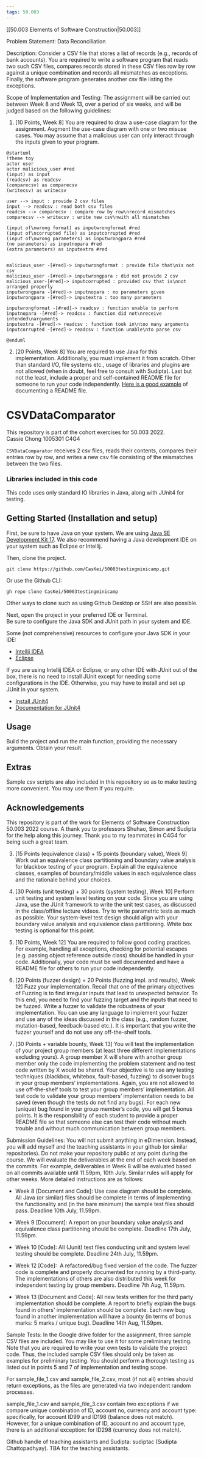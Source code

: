 ```yaml
---
tags: 50.003
---
```

[[50.003 Elements of Software Construction|50.003]]

Problem Statement: Data Reconciliation

Description: Consider a CSV file that stores a list of records (e.g., records of bank accounts). You are required to write a software program that reads two such CSV files, compares records stored in these CSV files row by row against a unique combination and records all mismatches as exceptions. Finally, the software program generates another csv file listing the exceptions.

Scope of Implementation and Testing: The assignment will be carried out between Week 8 and Week 13, over a period of six weeks, and will be judged based on the following guidelines:

1.  [10 Points, Week 8] You are required to draw a use-case diagram for the assignment. Augment the use-case diagram with one or two misuse cases. You may assume that a malicious user can only interact through the inputs given to your program. 

```plantuml
@startuml
!theme toy
actor user
actor malicious_user #red
(input) as input
(readcsv) as readcsv
(comparecsv) as comparecsv
(writecsv) as writecsv

user --> input : provide 2 csv files
input --> readcsv : read both csv files
readcsv --> comparecsv : compare row by row\nrecord mismatches
comparecsv --> writecsv : write new csv\nwith all mismatches

(input of\nwrong format) as inputwrongformat #red
(input of\ncorrupted file) as inputcorrupted #red
(input of\nwrong parameters) as inputwrongpara #red
(no parameters) as inputnopara #red
(extra parameters) as inputextra #red


malicious_user -[#red]-> inputwrongformat : provide file that\nis not csv
malicious_user -[#red]-> inputwrongpara : did not provide 2 csv
malicious_user-[#red]-> inputcorrupted : provided csv that is\nnot arranged properly
inputwrongpara -[#red]-> inputnopara : no parameters given
inputwrongpara -[#red]-> inputextra : too many parameters

inputwrongformat -[#red]-> readcsv : function unable to perform
inputnopara -[#red]-> readcsv : function did not\nreceive intended\narguments
inputextra -[#red]-> readcsv : function took in\ntoo many arguments
inputcorrupted -[#red]-> readcsv : function unable\nto parse csv

@enduml
```

2.  [20 Points, Week 8] You are required to use Java for this implementation. Additionally, you must implement it from scratch. Other than standard I/O, file systems etc., usage of libraries and plugins are not allowed (when in doubt, feel free to consult with Sudipta). Last but not the least, include a proper and self-contained README file for someone to run your code independently. [Here is a good example](https://github.com/Matheus-Garbelini/sweyntooth_bluetooth_low_energy_attacks) of documenting a README file. 

# CSVDataComparator
This repository is part of the cohort exercises for 50.003 2022.\
Cassie Chong 1005301 C4G4

`CSVDataComparator` receives 2 csv files, reads their contents, compares their entries row by row, and writes a new csv file consisting of the mismatches between the two files.

### Libraries included in this code
This code uses only standard IO libraries in Java, along with JUnit4 for testing.

## Getting Started (Installation and setup)
First, be sure to have Java on your system. We are using [Java SE Development Kit 17](https://www.oracle.com/java/technologies/downloads/#java17).  We also recommend having a Java development IDE on your system such as Eclipse or Intellij.

Then, clone the project.

```shell
git clone https://github.com/CasKei/50003testingminicamp.git
```

Or use the Github CLI:

```shell
gh repo clone CasKei/50003testingminicamp
```

Other ways to clone such as using Github Desktop or SSH are also possible.

Next, open the project in your preferred IDE or Terminal.\
Be sure to configure the Java SDK and JUnit path in your system and IDE.

Some (not comprehensive) resources to configure your Java SDK in your IDE:
- [Intellij IDEA](https://www.jetbrains.com/help/idea/sdk.html#change-module-sdk)
- [Eclipse](https://docs.avoka.com/sdk/v1710/setup-ide-eclipse.html)

If you are using Intellij IDEA or Eclipse, or any other IDE with JUnit out of the box, there is no need to install JUnit except for needing some configurations in the IDE. Otherwise, you may have to install and set up JUnit in your system.
- [Install JUnit4](https://github.com/junit-team/junit4)
- [Documentation for JUnit4](https://junit.org/junit4/)

## Usage
Build the project and run the main function, providing the necessary arguments. Obtain your result.

## Extras
Sample csv scripts are also included in this repository so as to make testing more convenient. You may use them if you require.

## Acknowledgements
This repository is part of the work for Elements of Software Construction 50.003 2022 course. A thank you to professors Shuhao, Simon and Sudipta for the help along this journey. Thank you to my teammates in C4G4 for being such a great team.

3.  [15 Points (equivalence class) + 15 points (boundary value), Week 9] Work out an equivalence class partitioning and boundary value analysis for blackbox testing of your program. Explain all the equivalence classes, examples of boundary/middle values in each equivalence class and the rationale behind your choices. 
    
4.  [30 Points (unit testing) + 30 points (system testing), Week 10] Perform unit testing and system level testing on your code. Since you are using Java, use the JUnit framework to write the unit test cases, as discussed in the class/offline lecture videos. Try to write parametric tests as much as possible. Your system-level test design should align with your boundary value analysis and equivalence class partitioning. White box testing is optional for this point. 
    
5.  [10 Points, Week 12] You are required to follow good coding practices. For example, handling all exceptions, checking for potential escapes (e.g. passing object reference outside class) should be handled in your code. Additionally, your code must be well documented and have a README file for others to run your code independently. 
    
6.  [20 Points (fuzzer design) + 20 Points (fuzzing impl. and results), Week 12] Fuzz your implementation. Recall that one of the primary objectives of Fuzzing is to find irregular inputs that lead to unexpected behavior. To this end, you need to find your fuzzing target and the inputs that need to be fuzzed. Write a fuzzer to validate the robustness of your implementation. You can use any language to implement your fuzzer and use any of the ideas discussed in the class (e.g., random fuzzer, mutation-based, feedback-based etc.). It is important that you write the fuzzer yourself and do not use any off-the-shelf tools. 
    
7.  [30 Points + variable bounty, Week 13] You will test the implementation of your project group members (at least three different implementations excluding yours). A group member X will share with another group member only the code implementing the problem statement and no test code written by X would be shared. Your objective is to use any testing techniques (blackbox, whitebox, fault-based, fuzzing) to discover bugs in your group members’ implementations. Again, you are not allowed to use off-the-shelf tools to test your group members’ implementation. All test code to validate your group members’ implementation needs to be saved (even though the tests do not find any bugs). For each new (unique) bug found in your group member’s code, you will get 5 bonus points. It is the responsibility of each student to provide a proper README file so that someone else can test their code without much trouble and without much communication between group members.


Submission Guidelines: You will not submit anything in eDimension. Instead, you will add myself and the teaching assistants in your github (or similar repositories). Do not make your repository public at any point during the course. We will evaluate the deliverables at the end of each week based on the commits. For example, deliverables in Week 8 will be evaluated based on all commits available until 11.59pm, 10th July. Similar rules will apply for other weeks. More detailed instructions are as follows: 


-   Week 8 [Document and Code]: Use case diagram should be complete. All Java (or similar) files should be complete in terms of implementing the functionality and (in the bare minimum) the sample test files should pass. Deadline 10th July, 11.59pm. 
    
-   Week 9 [Document]: A report on your boundary value analysis and equivalence class partitioning should be complete. Deadline 17th July, 11.59pm.
    
-   Week 10 [Code]: All (Junit) test files conducting unit and system level testing should be complete. Deadline 24th July, 11.59pm.
    
-   Week 12 [Code]:  A refactored/bug fixed version of the code. The fuzzer code is complete and properly documented for running by a third-party. The implementations of others are also distributed this week for independent testing by group members. Deadline 7th Aug, 11.59pm.
    
-   Week 13 [Document and Code]: All new tests written for the third party implementation should be complete. A report to briefly explain the bugs found in others' implementation should be complete. Each new bug found in another implementation will have a bounty (in terms of bonus marks: 5 marks / unique bug). Deadline 14th Aug, 11.59pm.
    

  

Sample Tests: In the Google drive folder for the assignment, three sample CSV files are included. You may like to use it for some preliminary testing. Note that you are required to write your own tests to validate the project code. Thus, the included sample CSV files should only be taken as examples for preliminary testing. You should perform a thorough testing as listed out in points 5 and 7 of implementation and testing scope. 

For sample_file_1.csv and sample_file_2.csv, most (if not all) entries should return exceptions, as the files are generated via two independent random processes. 

  
sample_file_1.csv and sample_file_3.csv contain two exceptions if we compare unique combination of ID, account no, currency and account type: specifically, for account ID99 and ID198 (balance does not match). However, for a unique combination of ID, account no and account type, there is an additional exception: for ID298 (currency does not match). 

Github handle of teaching assistants and Sudipta: sudiptac (Sudipta Chattopadhyay). TBA for the teaching assistants.